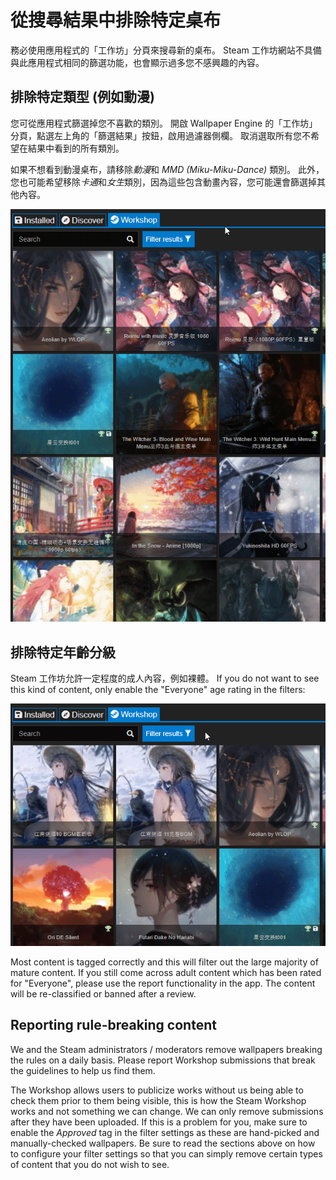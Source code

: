 # 從搜尋結果中排除特定桌布

務必使用應用程式的「工作坊」分頁來搜尋新的桌布。 Steam 工作坊網站不具備與此應用程式相同的篩選功能，也會顯示過多您不感興趣的內容。

## 排除特定類型 (例如動漫)

您可從應用程式篩選掉您不喜歡的類別。 開啟 Wallpaper Engine 的「工作坊」分頁，點選左上角的「篩選結果」按鈕，啟用過濾器側欄。 取消選取所有您不希望在結果中看到的所有類別。

如果不想看到動漫桌布，請移除*動漫*和 *MMD (Miku-Miku-Dance)* 類別。 此外，您也可能希望移除*卡通*和*女生*類別，因為這些包含動畫內容，您可能還會篩選掉其他內容。

![Deselect all categories you do not like in the filter sidebar](./categories.gif)

## 排除特定年齡分級

Steam 工作坊允許一定程度的成人內容，例如裸體。 If you do not want to see this kind of content, only enable the "Everyone" age rating in the filters:

![Deslect the "Mature" and "Questionable" age rating in the filter sidebar](./ageratings.gif)

Most content is tagged correctly and this will filter out the large majority of mature content. If you still come across adult content which has been rated for "Everyone", please use the report functionality in the app. The content will be re-classified or banned after a review.

## Reporting rule-breaking content

We and the Steam administrators / moderators remove wallpapers breaking the rules on a daily basis. Please report Workshop submissions that break the guidelines to help us find them.

The Workshop allows users to publicize works without us being able to check them prior to them being visible, this is how the Steam Workshop works and not something we can change. We can only remove submissions after they have been uploaded. If this is a problem for you, make sure to enable the *Approved* tag in the filter settings as these are hand-picked and manually-checked wallpapers. Be sure to read the sections above on how to configure your filter settings so that you can simply remove certain types of content that you do not wish to see.